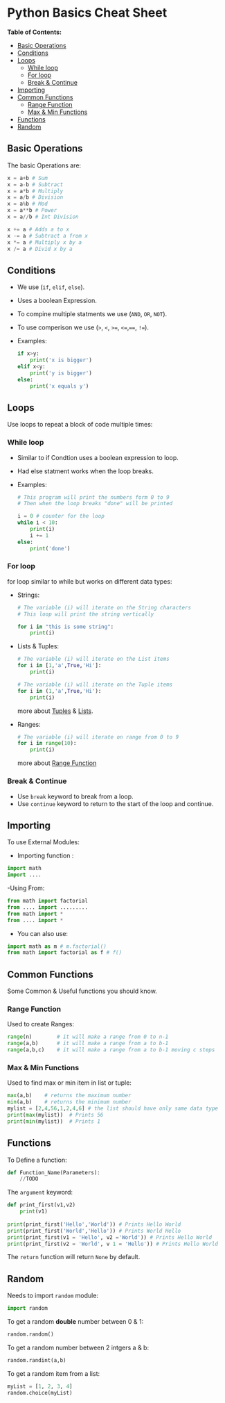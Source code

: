 # Python Basics Cheat Sheet

**Table of Contents:**
* [Basic Operations](#basic-operations)
* [Conditions](#conditions)
* [Loops](#loops)
	* [While loop](#while-loop)
	* [For loop](#for-loop)
	* [Break & Continue](#break--continue)
* [Importing](#importing)
* [Common Functions](#common-functions)
	* [Range Function](#common-functions)
	* [Max & Min Functions](#max--min-functions)
* [Functions](#functions)
* [Random](#random)
		
## Basic Operations

The basic Operations are:

```python
x = a+b # Sum
x = a-b	# Subtract
x = a*b # Multiply
x = a/b # Division
x = a%b # Mod
x = a**b # Power
x = a//b # Int Division

x += a # Adds a to x
x -= a # Subtract a from x
x *= a # Multiply x by a
x /= a # Divid x by a
```


## Conditions
- We use (`if`, `elif`, `else`).
- Uses a boolean Expression.
- To compine multiple statments we use (`AND`, `OR`, `NOT`).
- To use comperison we use (`>`, `<`, `>=`, `<=`,`==`, `!=`).
- Examples:

	```python
	if x>y:
		print('x is bigger')
	elif x<y:
		print('y is bigger')
	else:
		print('x equals y')
	```


## Loops

Use loops to repeat a block of code multiple times:

### While loop
- Similar to if Condtion uses a boolean expression to loop.
- Had else statment works when the loop breaks.
- Examples:

	```python
	# This program will print the numbers form 0 to 9
	# Then when the loop breaks "done" will be printed

	i = 0 # counter for the loop
	while i < 10:
		print(i)
		i += 1
	else:
		print('done')
	```

### For loop
for loop similar to while but works on different data types:
- Strings:

	```python
	# The variable (i) will iterate on the String characters
	# This loop will print the string vertically

	for i in "this is some string": 
		print(i)
	```

- Lists & Tuples:

	```python
	# The variable (i) will iterate on the List items
	for i in [1,'a',True,'Hi']:
		print(i)

	# The variable (i) will iterate on the Tuple items
	for i in (1,'a',True,'Hi'):
		print(i)
	```

	more about [Tuples](/python/python%20tuples) & [Lists](/python/python%20lists.md).


- Ranges:

	```python
	# The variable (i) will iterate on range from 0 to 9
	for i in range(10):
		print(i)
	```

	more about [Range Function](#range-function)

### Break & Continue

- Use `break` keyword to break from a loop.
- Use `continue` keyword to return to the start of the loop and continue.


## Importing
To use External Modules:

- Importing function :

```python
import math
import ....
```

-Using From:

```python
from math import factorial
from .... import .........
from math import *
from .... import *
```

- You can also use:

```python
import math as m # m.factorial()
from math import factorial as f	# f()
```

## Common Functions

Some Common & Useful functions you should know.


### Range Function

Used to create Ranges:

```python
range(n)		# it will make a range from 0 to n-1
range(a,b)		# it will make a range from a to b-1
range(a,b,c)	# it will make a range from a to b-1 moving c steps 
```


### Max & Min Functions

Used to find max or min item in list or tuple:

```python
max(a,b)	# returns the maximum number
min(a,b)	# returns the minimum number
mylist = [2,4,56,1,2,4,6] # the list should have only same data type
print(max(mylist))	# Prints 56
print(min(mylist))  # Prints 1
```


## Functions

To Define a function:

```python
def Function_Name(Parameters):
	//TODO
```

The `argument` keyword:

```python
def print_first(v1,v2)
	print(v1)
	
print(print_first('Hello','World'))	# Prints Hello World
print(print_first('World','Hello'))	# Prints World Hello
print(print_first(v1 = 'Hello', v2 ='World')) # Prints Hello World
print(print_first(v2 = 'World', v 1 = 'Hello')) # Prints Hello World
```

The `return` function will return `None` by default.


## Random

Needs to import `random` module:

```python
import random
```

To get a random **double** number between 0 & 1:

```python
random.random()
```

To get a random number between 2 intgers a & b:

```python
random.randint(a,b)
```

To get a random item from a list:

```python
myList = [1, 2, 3, 4]
random.choice(myList)
```